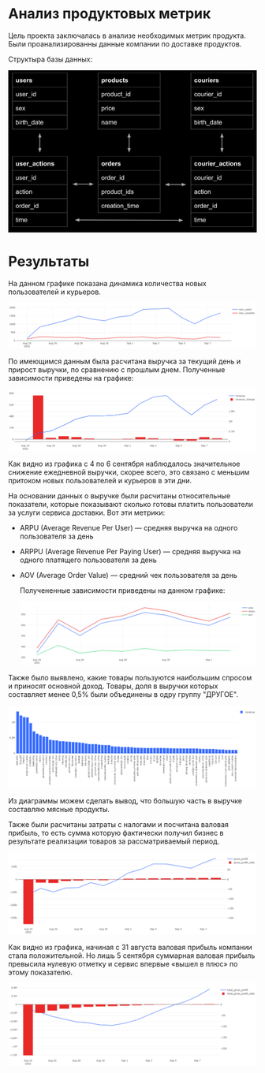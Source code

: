 # Анализ продуктовых метрик

Цель проекта заключалась в анализе необходимых метрик продукта. Были проанализированны данные компании по доставке продуктов.

Структыра базы данных:

![](https://github.com/Sergei1012/Analysis_of_product_metrics/blob/master/Структура%20БД.png)

# Результаты

На данном графике показана динамика количества новых пользователей и курьеров.

![](https://github.com/Sergei1012/Analysis_of_product_metrics/blob/master/Графики/Динамика%20количества%20пользователей%20и%20курьеров.png)

По имеющимся данным была расчитана выручка за текущий день и прирост выручки, по сравнению с прошлым днем. Полученные зависимости приведены на графике:

![](https://github.com/Sergei1012/Analysis_of_product_metrics/blob/master/Графики/Выручка.png)

Как видно из графика с 4 по 6 сентября наблюдалось значительное снижение ежедневной выручки, скорее всего, это связано с меньшим притоком новых пользователей и курьеров в эти дни.

На основании данных о выручке были расчитаны относительные показатели, которые показывают сколько готовы платить пользователи за услуги сервиса доставки. Вот эти метрики:
- ARPU (Average Revenue Per User) — средняя выручка на одного пользователя за день
- ARPPU (Average Revenue Per Paying User) — средняя выручка на одного платящего пользователя за день
- AOV (Average Order Value) — средний чек пользователя за день

  Получененные зависимости приведены на данном графике:

  ![](https://github.com/Sergei1012/Analysis_of_product_metrics/blob/master/Графики/ARPU.png)

Также было выявлено, какие товары пользуются наибольшим спросом и приносят основной доход. Товары, доля в выручки которых составляет менее 0,5% были объединены в одру группу "ДРУГОЕ".

![](https://github.com/Sergei1012/Analysis_of_product_metrics/blob/master/Графики/Распределение%20продуктов%20в%20зависимости%20от%20выручки.png)

Из диаграммы можем сделать вывод, что большую часть в выручке составляю мясные продукты.

Также были расчитаны затраты с налогами и посчитана валовая прибыль, то есть сумма которую фактически получил бизнес в результате реализации товаров за рассматриваемый период.

![](https://github.com/Sergei1012/Analysis_of_product_metrics/blob/master/Графики/Динамика%20валовой%20прибыли.png)

Как видно из графика, начиная с 31 августа валовая прибыль компании стала положительной. Но лишь 5 сентября суммарная валовая прибыль превысила нулевую отметку и сервис впервые «вышел в плюс» по этому показателю.

![](https://github.com/Sergei1012/Analysis_of_product_metrics/blob/master/Графики/Суммарная%20валовая%20прибыль.png)
